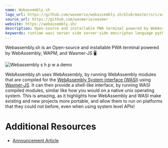 ```yaml
---
name: Webassembly.sh
logo_url: https://github.com/wasmerio/webassembly.sh/blob/master/src/assets/icon.png?raw=true
source_url: https://github.com/wasmerio/wasmer
website: https://webassembly.sh/
description: Open-source and installable PWA terminal powered by WebAssembly, WAPM, and Wasmer-JS  🖥
keywords: runtime wasi server side server-side emscripten language python c# rust c c++ go ruby php postgres javascript js .net r swift containers docker container containerization
---
```


Webassembly.sh is an Open-source and installable PWA terminal powered by WebAssembly, WAPM, and Wasmer-JS 🖥

![Webassembly s h p w a demo](https://github.com/wasmerio/webassembly.sh/raw/master/readme/PWADemo.gif)

WebAssembly.sh uses WebAssembly, by running WebAssembly modules that are compiled for the [WebAssembly System interface (WASI)](https://hacks.mozilla.org/2019/03/standardizing-wasi-a-webassembly-system-interface/) using [Wasmer-JS](https://github.com/wasmerio/wasmer-js). It can then provide a shell-like interface, by running WASI compiled modules, similar like how you would on a native unix operating system. This is amazing, as it highlights how WebAssembly and WASI make existing and new projects more portable, and allow them to run on platforms that they could not before, even when using system level APIs!

# Additional Resources

- [Announcement Article](https://medium.com/wasmer/webassembly-sh-408b010c14db)
